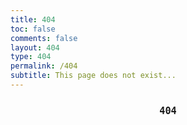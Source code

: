 ```yaml
---
title: 404
toc: false
comments: false
layout: 404
type: 404
permalink: /404
subtitle: This page does not exist...
---
```


<h1 id="404" style="bottom:50%;left:50%;font-size:large;text-align:center;"><code>404</code></h1>

